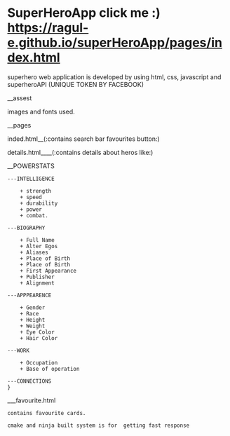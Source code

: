 # SuperHeroApp click me :) https://ragul-e.github.io/superHeroApp/pages/index.html


superhero web application is developed 
by using html, css, javascript and 
superheroAPI (UNIQUE TOKEN BY FACEBOOK) 

__assest 
  
  images and fonts used.

__pages 

  inded.html__(:contains search bar favourites button:)
  
  details.html____(:contains details about heros like:)


__POWERSTATS
    
    ---INTELLIGENCE
    
        + strength
        + speed
        + durability
        + power
        + combat.
        
    ---BIOGRAPHY
    
        + Full Name
        + Alter Egos 
        + Aliases
        + Place of Birth
        + Place of Birth
        + First Appearance
        + Publisher
        + Alignment
        
    ---APPPEARENCE
      
        + Gender
        + Race
        + Height
        + Weight
        + Eye Color
        + Hair Color
        
    ---WORK
    
        + Occupation
        + Base of operation
        
    ---CONNECTIONS
    }
  ___favourite.html

    contains favourite cards.
   
    cmake and ninja built system is for  getting fast response 
